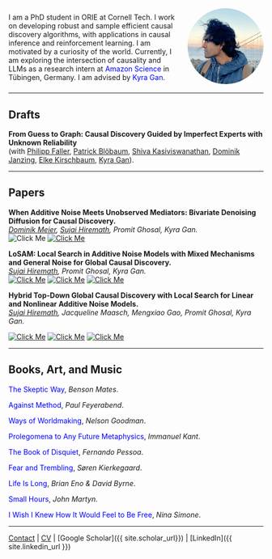 <meta name="google-site-verification" content="Wby9p_eTBuhZCnwZryTc8LsCvXkjgZVVj4wgx9D_e90" />

<div style="display: flex; align-items: center;">
  <div style="flex: 1;">
    I am a PhD student in ORIE at Cornell Tech. I work on developing robust and sample efficient causal discovery algorithms, with applications in causal inference and reinforcement learning. I am motivated by a curiosity of the world. Currently, I am exploring the intersection of causality and LLMs as a research intern at <a href="https://www.amazon.science/locations/tubingen" target="_blank" style="text-decoration: none; color: blue;">Amazon Science</a> in Tübingen, Germany. I am advised by <a href="https://kyra-gan.github.io/" target="_blank" style="text-decoration: none; color: blue;">Kyra Gan</a>.
  </div>
  <div style="margin-left: 20px;">
    <img src="Hiremath, Sujai.png" alt="Your Name" style="width:150px; border-radius:50%;">
  </div>
</div>

---
## Drafts
**From Guess to Graph: Causal Discovery Guided by Imperfect Experts with Unknown Reliability**  
  (with [Philipp Faller](https://philippfaller.github.io/), [Patrick Blöbaum](https://scholar.google.com/citations?user=0sqLy8cAAAAJ&hl=de), [Shiva Kasiviswanathan](https://www.shivakasiviswanathan.com/), [Dominik Janzing](https://janzing.github.io/), [Elke Kirschbaum](https://scholar.google.de/citations?user=N8zEgccAAAAJ&hl=de), [Kyra Gan](https://kyra-gan.github.io/)).

---
## Papers
**When Additive Noise Meets Unobserved Mediators: Bivariate Denoising Diffusion for Causal Discovery.**  
  *<span style="text-decoration: underline;">Dominik Meier</span>, <span style="text-decoration: underline;">Sujai Hiremath</span>, Promit Ghosal, Kyra Gan.*  
   ![Click Me](https://img.shields.io/badge/NeurIPS%202025-%23003399?style=plastic) [![Click Me](https://img.shields.io/badge/arXiv%20-blue?style=plastic)](https://arxiv.org/abs/2506.23374)
  
**LoSAM: Local Search in Additive Noise Models with Mixed Mechanisms and General Noise for Global Causal Discovery.**  
  *<span style="text-decoration: underline;">Sujai Hiremath</span>, Promit Ghosal, Kyra Gan.*  
  [![Click Me](https://img.shields.io/badge/UAI%202025-%23003399?style=plastic)](https://openreview.net/pdf?id=mOzWwjqEOc) [![Click Me](https://img.shields.io/badge/arXiv%20-blue?style=plastic)](https://arxiv.org/abs/2410.11759) [![Click Me](https://img.shields.io/badge/code%20-blue?style=plastic)](https://github.com/Sujai1/local-search-discovery)

**Hybrid Top-Down Global Causal Discovery with Local Search for Linear and Nonlinear Additive Noise Models.**  
*<span style="text-decoration: underline;">Sujai Hiremath</span>, Jacqueline Maasch, Mengxiao Gao, Promit Ghosal, Kyra Gan.*
  <!--[38th Conference on Neural Information Processing Systems (*NeurIPS 2024*)](https://openreview.net/pdf?id=xnmm1jThkv).
-->
[![Click Me](https://img.shields.io/badge/NeurIPS%202024-%23003399?style=plastic)](https://proceedings.neurips.cc/paper_files/paper/2024/file/f03fc3545c3cfb3aa696ad6d58eed1a7-Paper-Conference.pdf)
[![Click Me](https://img.shields.io/badge/arXiv%20-blue?style=plastic)](https://arxiv.org/abs/2405.14496)
[![Click Me](https://img.shields.io/badge/code%20-blue?style=plastic)](https://github.com/Sujai1/hybrid-discovery)
<!--[![Click Me](https://img.shields.io/badge/poster%20-blue?style=flat)](https://example.com) &nbsp;
[![Click Me](https://img.shields.io/badge/slides%20-blue?style=flat)](https://example.com) &nbsp;
-->

---
## Books, Art, and Music
<p>
  <a href="https://openlms.elearningmedia.es/pluginfile.php/4014/mod_book/chapter/201/Outlines%20of%20Pyrronism.pdf" target="_blank" style="text-decoration: none; color: blue;">The Skeptic Way</a>, <em>Benson Mates</em>.
</p>

<p>
  <a href="https://monoskop.org/images/7/7e/Feyerabend_Paul_Against_Method.pdf" target="_blank" style="text-decoration: none; color: blue;">Against Method</a>, <em>Paul Feyerabend</em>.
</p>

<p>
  <a href="https://monoskop.org/images/c/c5/Goodman_Nelson_Ways_of_Worldmaking_Harvester.pdf" target="_blank" style="text-decoration: none; color: blue;">Ways of Worldmaking</a>, <em>Nelson Goodman</em>.
</p>

<p>
  <a href="https://www.gutenberg.org/files/52821/52821-h/52821-h.htm" target="_blank" style="text-decoration: none; color: blue;">Prolegomena to Any Future Metaphysics</a>, <em>Immanuel Kant</em>.
</p>

<p>
  <a href="https://dn720004.ca.archive.org/0/items/english-collections-1/Book%20of%20Disquiet%2C%20The%20-%20Fernando%20Pessoa.pdf" target="_blank" style="text-decoration: none; color: blue;">The Book of Disquiet</a>, <em>Fernando Pessoa</em>.
</p>

<p>
  <a href="https://www.sorenkierkegaard.nl/artikelen/Engels/101.%20Fear%20and%20Trembling%20book%20Kierkegaard.pdf" target="_blank" style="text-decoration: none; color: blue;">Fear and Trembling</a>, <em>Søren Kierkegaard</em>.
</p>

<p>
  <a href="https://www.youtube.com/watch?v=BlO6Eu7IqNU&list=RDBlO6Eu7IqNU&start_radio=1" target="_blank" style="text-decoration: none; color: blue;">Life Is Long</a>, <em>Brian Eno &amp; David Byrne</em>.
</p>

<p>
  <a href="https://www.youtube.com/watch?v=-ltPQnZGI9Y&list=RD-ltPQnZGI9Y&start_radio=1" target="_blank" style="text-decoration: none; color: blue;">Small Hours</a>, <em>John Martyn</em>.
</p>

<p>
  <a href="https://www.youtube.com/watch?v=inNBpizpZkE&list=RDinNBpizpZkE&start_radio=1" target="_blank" style="text-decoration: none; color: blue;">I Wish I Knew How It Would Feel to Be Free</a>, <em>Nina Simone</em>.
</p>















---
[Contact](mailto:sh2583&#64;cornell&#46;edu) | [CV](/Resume.pdf) | [Google Scholar]({{ site.scholar_url}}) | [LinkedIn]({{ site.linkedin_url }})










